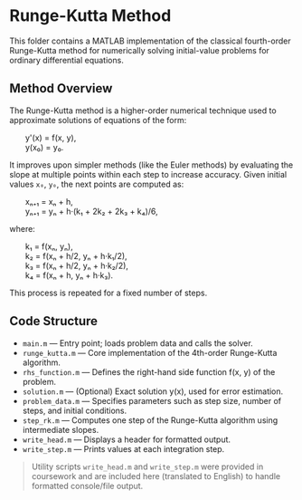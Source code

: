 # Runge-Kutta Method

This folder contains a MATLAB implementation of the classical fourth-order Runge-Kutta method for numerically solving initial-value problems for ordinary differential equations.

## Method Overview

The Runge-Kutta method is a higher-order numerical technique used to approximate solutions of equations of the form:

  y'(x) = f(x, y),  
  y(x₀) = y₀.

It improves upon simpler methods (like the Euler methods) by evaluating the slope at multiple points within each step to increase accuracy. Given initial values `x₀`, `y₀`, the next points are computed as:

  xₙ₊₁ = xₙ + h,  
  yₙ₊₁ = yₙ + h·(k₁ + 2k₂ + 2k₃ + k₄)/6,

where:

  k₁ = f(xₙ, yₙ),  
  k₂ = f(xₙ + h/2, yₙ + h·k₁/2),  
  k₃ = f(xₙ + h/2, yₙ + h·k₂/2),  
  k₄ = f(xₙ + h, yₙ + h·k₃).

This process is repeated for a fixed number of steps.

## Code Structure

- `main.m` — Entry point; loads problem data and calls the solver.
- `runge_kutta.m` — Core implementation of the 4th-order Runge-Kutta algorithm.
- `rhs_function.m` — Defines the right-hand side function f(x, y) of the problem.
- `solution.m` — (Optional) Exact solution y(x), used for error estimation.
- `problem_data.m` — Specifies parameters such as step size, number of steps, and initial conditions.
- `step_rk.m` — Computes one step of the Runge-Kutta algorithm using intermediate slopes.
- `write_head.m` — Displays a header for formatted output.
- `write_step.m` — Prints values at each integration step.

> Utility scripts `write_head.m` and `write_step.m` were provided in coursework and are included here (translated to English) to handle formatted console/file output.
